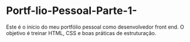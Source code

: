 # Portf-lio-Pessoal-Parte-1-
Este é o início do meu portfólio pessoal como desenvolvedor front end. O objetivo é treinar HTML, CSS e boas práticas de estruturação.
